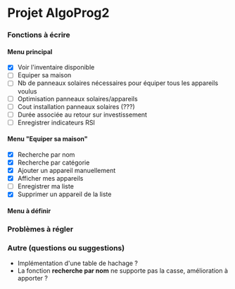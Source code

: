# Projet AlgoProg2

### Fonctions à écrire

#### Menu principal
- [x] Voir l'inventaire disponible
- [ ] Equiper sa maison
- [ ] Nb de panneaux solaires nécessaires pour équiper tous les appareils voulus
- [ ] Optimisation panneaux solaires/appareils
- [ ] Cout installation panneaux solaires (???)
- [ ] Durée associée au retour sur investissement
- [ ] Enregistrer indicateurs RSI

#### Menu "Equiper sa maison"
- [x] Recherche par nom
- [x] Recherche par catégorie 
- [x] Ajouter un appareil manuellement
- [x] Afficher mes appareils
- [ ] Enregistrer ma liste
- [x] Supprimer un appareil de la liste

#### Menu à définir

### Problèmes à régler

### Autre (questions ou suggestions)
- Implémentation d'une table de hachage ?
- La fonction **recherche par nom** ne supporte pas la casse, amélioration à apporter ?
